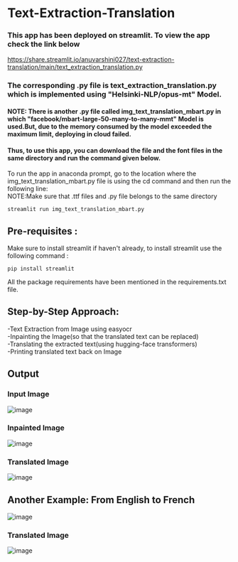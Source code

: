 # Text-Extraction-Translation

### This app has been deployed on streamlit. To view the app check the link below <br>
https://share.streamlit.io/anuvarshini027/text-extraction-translation/main/text_extraction_translation.py<br>
### The corresponding .py file is text_extraction_translation.py which is implemented using "Helsinki-NLP/opus-mt" Model.

#### NOTE: There is another .py file called img_text_translation_mbart.py in which "facebook/mbart-large-50-many-to-many-mmt" Model is used.But, due to the memory consumed by the model exceeded the maximum limit, deploying in cloud failed.<br>
#### Thus, to use this app, you can download the file and the font files in the same directory and run the command given below.

To run the app in anaconda prompt, go to the location where the img_text_translation_mbart.py file is using the cd command and then run the following line:<br>
NOTE:Make sure that .ttf files and .py file belongs to the same directory
```
streamlit run img_text_translation_mbart.py
```
## Pre-requisites :

Make sure to install streamlit if haven't already, to install streamlit use the following command :

```
pip install streamlit
```
All the package requirements have been mentioned in the requirements.txt file. 


## Step-by-Step Approach:

 -Text Extraction from Image using easyocr<br>
 -Inpainting the Image(so that the translated text can be replaced)<br>
 -Translating the extracted text(using hugging-face transformers)<br>
 -Printing translated text back on Image <br>

## Output

### Input Image

![image](https://user-images.githubusercontent.com/60288450/158811169-d3545bec-52c8-488b-ad25-6b005b501571.png)

### Inpainted Image

![image](https://user-images.githubusercontent.com/60288450/158811400-a79a42c0-1dd9-4212-8f43-29b19af53154.png)

### Translated Image

![image](https://user-images.githubusercontent.com/60288450/158811605-415bc24a-4ada-411e-a7cc-d625e425b25d.png)

## Another Example: From English to French

![image](https://user-images.githubusercontent.com/60288450/158812458-fccf997b-22b1-40f2-a5c1-2a1c1c3d10a7.png)

### Translated Image
![image](https://user-images.githubusercontent.com/60288450/158812667-ab9bfd90-d1ab-4c63-a7ac-16597d5c20d9.png)
